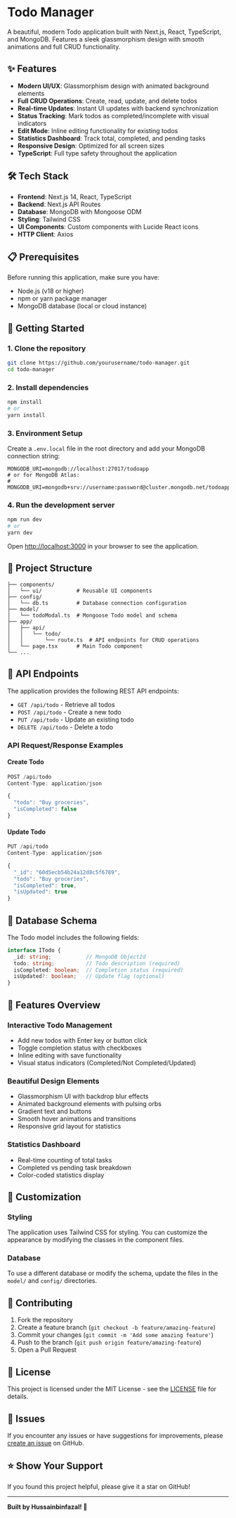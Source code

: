 # Todo Manager

A beautiful, modern Todo application built with Next.js, React, TypeScript, and MongoDB. Features a sleek glassmorphism design with smooth animations and full CRUD functionality.

## ✨ Features

- **Modern UI/UX**: Glassmorphism design with animated background elements
- **Full CRUD Operations**: Create, read, update, and delete todos
- **Real-time Updates**: Instant UI updates with backend synchronization
- **Status Tracking**: Mark todos as completed/incomplete with visual indicators
- **Edit Mode**: Inline editing functionality for existing todos
- **Statistics Dashboard**: Track total, completed, and pending tasks
- **Responsive Design**: Optimized for all screen sizes
- **TypeScript**: Full type safety throughout the application

## 🛠️ Tech Stack

- **Frontend**: Next.js 14, React, TypeScript
- **Backend**: Next.js API Routes
- **Database**: MongoDB with Mongoose ODM
- **Styling**: Tailwind CSS
- **UI Components**: Custom components with Lucide React icons
- **HTTP Client**: Axios

## 📋 Prerequisites

Before running this application, make sure you have:

- Node.js (v18 or higher)
- npm or yarn package manager
- MongoDB database (local or cloud instance)

## 🚀 Getting Started

### 1. Clone the repository

```bash
git clone https://github.com/yourusername/todo-manager.git
cd todo-manager
```

### 2. Install dependencies

```bash
npm install
# or
yarn install
```

### 3. Environment Setup

Create a `.env.local` file in the root directory and add your MongoDB connection string:

```env
MONGODB_URI=mongodb://localhost:27017/todoapp
# or for MongoDB Atlas:
# MONGODB_URI=mongodb+srv://username:password@cluster.mongodb.net/todoapp
```

### 4. Run the development server

```bash
npm run dev
# or
yarn dev
```

Open [http://localhost:3000](http://localhost:3000) in your browser to see the application.

## 📁 Project Structure

```
├── components/
│   └── ui/           # Reusable UI components
├── config/
│   └── db.ts         # Database connection configuration
├── model/
│   └── todoModal.ts  # Mongoose Todo model and schema
├── app/
│   ├── api/
│   │   └── todo/
│   │       └── route.ts  # API endpoints for CRUD operations
│   └── page.tsx      # Main Todo component
└── ...
```

## 🔧 API Endpoints

The application provides the following REST API endpoints:

- `GET /api/todo` - Retrieve all todos
- `POST /api/todo` - Create a new todo
- `PUT /api/todo` - Update an existing todo
- `DELETE /api/todo` - Delete a todo

### API Request/Response Examples

#### Create Todo
```javascript
POST /api/todo
Content-Type: application/json

{
  "todo": "Buy groceries",
  "isCompleted": false
}
```

#### Update Todo
```javascript
PUT /api/todo
Content-Type: application/json

{
  "_id": "60d5ecb54b24a12d8c5f6789",
  "todo": "Buy groceries",
  "isCompleted": true,
  "isUpdated": true
}
```

## 💾 Database Schema

The Todo model includes the following fields:

```typescript
interface ITodo {
  _id: string;           // MongoDB ObjectId
  todo: string;          // Todo description (required)
  isCompleted: boolean;  // Completion status (required)
  isUpdated?: boolean;   // Update flag (optional)
}
```

## 🎨 Features Overview

### Interactive Todo Management
- Add new todos with Enter key or button click
- Toggle completion status with checkboxes
- Inline editing with save functionality
- Visual status indicators (Completed/Not Completed/Updated)

### Beautiful Design Elements
- Glassmorphism UI with backdrop blur effects
- Animated background elements with pulsing orbs
- Gradient text and buttons
- Smooth hover animations and transitions
- Responsive grid layout for statistics

### Statistics Dashboard
- Real-time counting of total tasks
- Completed vs pending task breakdown
- Color-coded statistics display

## 🔧 Customization

### Styling
The application uses Tailwind CSS for styling. You can customize the appearance by modifying the classes in the component files.

### Database
To use a different database or modify the schema, update the files in the `model/` and `config/` directories.



## 🤝 Contributing

1. Fork the repository
2. Create a feature branch (`git checkout -b feature/amazing-feature`)
3. Commit your changes (`git commit -m 'Add some amazing feature'`)
4. Push to the branch (`git push origin feature/amazing-feature`)
5. Open a Pull Request

## 📝 License

This project is licensed under the MIT License - see the [LICENSE](LICENSE) file for details.

## 🐛 Issues

If you encounter any issues or have suggestions for improvements, please [create an issue](https://github.com/yourusername/todo-manager/issues) on GitHub.

## ⭐ Show Your Support

If you found this project helpful, please give it a star on GitHub!

---

**Built by  Hussainbinfazal! 🎉**